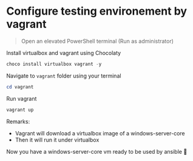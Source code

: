# Configure testing environement by vagrant

> Open an elevated PowerShell terminal (Run as administrator)

Install virtualbox and vagrant using Chocolaty

```powershell
choco install virtualbox vagrant -y
```

Navigate to `vagrant` folder using your terminal

```powershell
cd vagrant
```

Run vagrant

```powershell
vagrant up
```

Remarks:

- Vagrant will download a virtualbox image of a windows-server-core
- Then it will run it under virtualbox

Now you have a windows-server-core vm ready to be used by ansible :clap:
